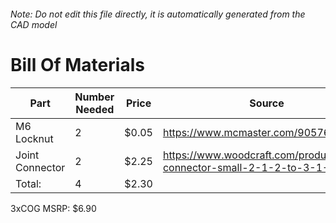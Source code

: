 ###### Note: Do not edit this file directly, it is automatically generated from the CAD model 
# Bill Of Materials 
 |Part|Number Needed|Price|Source| 
 |----|----------|-----|-----|
|M6 Locknut|2|$0.05|https://www.mcmaster.com/90576a115|
|Joint Connector|2|$2.25|https://www.woodcraft.com/products/joint-connector-small-2-1-2-to-3-1-4|
|Total: |4|$2.30| |

 3xCOG MSRP: $6.90
